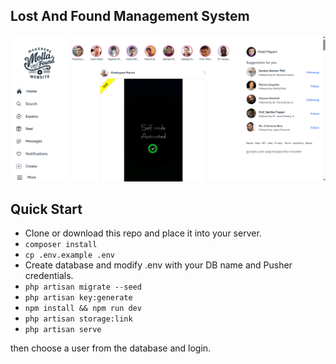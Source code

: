 
## Lost And Found Management System

![./cover.jpeg](https://github.com/AshrafGit256/LOST_AND_FOUND_MANAGEMENT_SYSTEM/blob/c511816b560440d0bbaab8a1a8e6f5f993697b1f/lost_and_found.png)




## Quick Start

-   Clone or download this repo and place it into your server.
-   `composer install `
-   `cp .env.example .env `
-   Create database and modify .env with your DB name and Pusher credentials.
-   `php artisan migrate --seed`
-   `php artisan key:generate`
-   `npm install && npm run dev`
-   `php artisan storage:link`
-   `php artisan serve`

then choose a user from the database and login.
